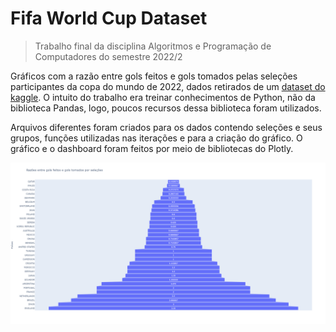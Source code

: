 # Fifa World Cup Dataset

> Trabalho final da disciplina Algoritmos e Programação de Computadores do semestre 2022/2

Gráficos com a razão entre gols feitos e gols tomados pelas seleções participantes da copa do mundo de 2022, dados retirados de um [dataset do kaggle][dataset]. O intuito do trabalho era treinar conhecimentos de Python, não da biblioteca Pandas, logo, poucos recursos dessa biblioteca foram utilizados.

Arquivos diferentes foram criados para os dados contendo seleções e seus grupos, funções utilizadas nas iterações e para a criação do gráfico. O gráfico e o dashboard foram feitos por meio de bibliotecas do Plotly.

![primeiro gráfico](newplot.png)

<!--
Referências
-->

[dataset]: https://www.kaggle.com/datasets/die9origephit/fifa-world-cup-2022-complete-dataset
